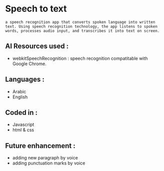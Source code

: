 # Speech to text
    a speech recognition app that converts spoken language into written text. Using speech recognition technology, the app listens to spoken words, processes audio input, and transcribes it into text on screen.

## AI Resources used :
- webkitSpeechRecognition : speech recognition compatitable with Google Chrome. 
 
## Languages : 
- Arabic
- English

## Coded in : 
- Javascript
- html & css

## Future enhancement :
- adding new paragraph by voice
- adding punctuation marks by voice
